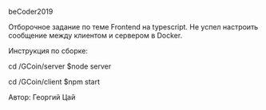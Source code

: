 beCoder2019

Отборочное задание по теме Frontend на typescript.
Не успел настроить сообщение между клиентом и сервером в Docker.

Инструкция по сборке:

cd /GCoin/server  $node server

cd /GCoin/client  $npm start


Автор: Георгий Цай
